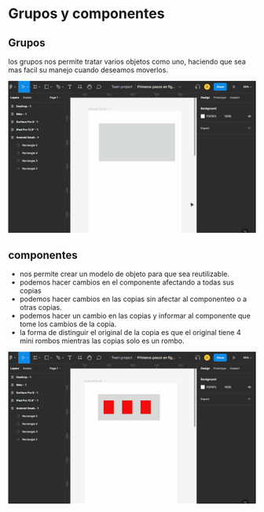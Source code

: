 # Grupos y componentes

## Grupos

los grupos nos permite tratar varios objetos como uno, haciendo que sea mas facil su manejo cuando deseamos moverlos.

![grupos](0_img/grupos.gif)

## componentes

+ nos permite crear un modelo de objeto para que sea reutilizable.
+ podemos hacer cambios en el componente afectando a todas sus copias
+ podemos hacer cambios en las copias sin afectar al componenteo o a otras copias.
+ podemos hacer un cambio en las copias y informar al componente que tome los cambios de la copia.
+ la forma de distinguir el original de la copia es que el original tiene 4 mini rombos mientras las copias solo es un rombo.

![componentes](0_img/componentes.gif)




